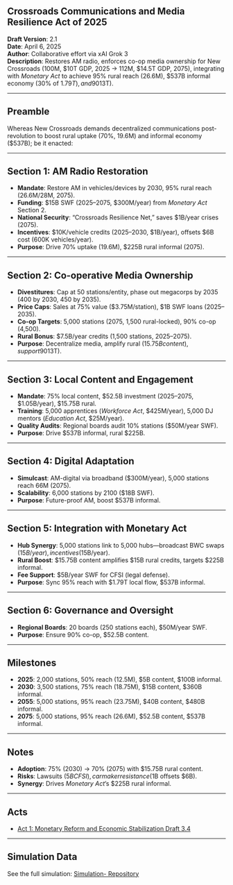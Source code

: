 ## Crossroads Communications and Media Resilience Act of 2025
**Draft Version**: 2.1  
**Date**: April 6, 2025  
**Author**: Collaborative effort via xAI Grok 3  
**Description**: Restores AM radio, enforces co-op media ownership for New Crossroads (100M, $10T GDP, 2025 → 112M, $14.5T GDP, 2075), integrating with *Monetary Act* to achieve 95% rural reach (26.6M), $537B informal economy (30% of $1.79T), and 90% co-op ownership ($13T).

---

## Preamble
Whereas New Crossroads demands decentralized communications post-revolution to boost rural uptake (70%, 19.6M) and informal economy ($537B); be it enacted:

---

## Section 1: AM Radio Restoration
- **Mandate**: Restore AM in vehicles/devices by 2030, 95% rural reach (26.6M/28M, 2075).
- **Funding**: $15B SWF (2025–2075, $300M/year) from *Monetary Act* Section 2.
- **National Security**: “Crossroads Resilience Net,” saves $1B/year crises (2075).
- **Incentives**: $10K/vehicle credits (2025–2030, $1B/year), offsets $6B cost (600K vehicles/year).
- **Purpose**: Drive 70% uptake (19.6M), $225B rural informal (2075).

---

## Section 2: Co-operative Media Ownership
- **Divestitures**: Cap at 50 stations/entity, phase out megacorps by 2035 (400 by 2030, 450 by 2035).
- **Price Caps**: Sales at 75% value ($3.75M/station), $1B SWF loans (2025–2035).
- **Co-op Targets**: 5,000 stations (2075, 1,500 rural-locked), 90% co-op (4,500).
- **Rural Bonus**: $7.5B/year credits (1,500 stations, 2025–2075).
- **Purpose**: Decentralize media, amplify rural ($15.75B content), support 90% co-op ($13T).

---

## Section 3: Local Content and Engagement
- **Mandate**: 75% local content, $52.5B investment (2025–2075, $1.05B/year), $15.75B rural.
- **Training**: 5,000 apprentices (*Workforce Act*, $425M/year), 5,000 DJ mentors (*Education Act*, $25M/year).
- **Quality Audits**: Regional boards audit 10% stations ($50M/year SWF).
- **Purpose**: Drive $537B informal, rural $225B.

---

## Section 4: Digital Adaptation
- **Simulcast**: AM-digital via broadband ($300M/year), 5,000 stations reach 66M (2075).
- **Scalability**: 6,000 stations by 2100 ($18B SWF).
- **Purpose**: Future-proof AM, boost $537B informal.

---

## Section 5: Integration with Monetary Act
- **Hub Synergy**: 5,000 stations link to 5,000 hubs—broadcast BWC swaps ($15B/year), incentives ($15B/year).
- **Rural Boost**: $15.75B content amplifies $15B rural credits, targets $225B informal.
- **Fee Support**: $5B/year SWF for CFSI (legal defense).
- **Purpose**: Sync 95% reach with $1.79T local flow, $537B informal.

---

## Section 6: Governance and Oversight
- **Regional Boards**: 20 boards (250 stations each), $50M/year SWF.
- **Purpose**: Ensure 90% co-op, $52.5B content.

---

## Milestones
- **2025**: 2,000 stations, 50% reach (12.5M), $5B content, $100B informal.
- **2030**: 3,500 stations, 75% reach (18.75M), $15B content, $360B informal.
- **2055**: 5,000 stations, 95% reach (23.75M), $40B content, $480B informal.
- **2075**: 5,000 stations, 95% reach (26.6M), $52.5B content, $537B informal.

---

## Notes
- **Adoption**: 75% (2030) → 70% (2075) with $15.75B rural content.
- **Risks**: Lawsuits ($5B CFSI), carmaker resistance ($1B offsets $6B).
- **Synergy**: Drives *Monetary Act*’s $225B rural informal.

---

## Acts
- [Act 1: Monetary Reform and Economic Stabilization Draft 3.4](./Act-1-Monetary-Draft-3.4.md)  

---

## Simulation Data
See the full simulation: [Simulation- Repository](https://github.com/Thunderfishing/Simulation-)
